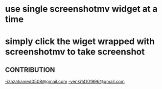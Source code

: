 # use single screenshotmv widget at a time
# simply click the wiget wrapped with screenshotmv to take screenshot
## CONTRIBUTION
-izazahamed0508@gmail.com
-venki14101996@gmail.com

